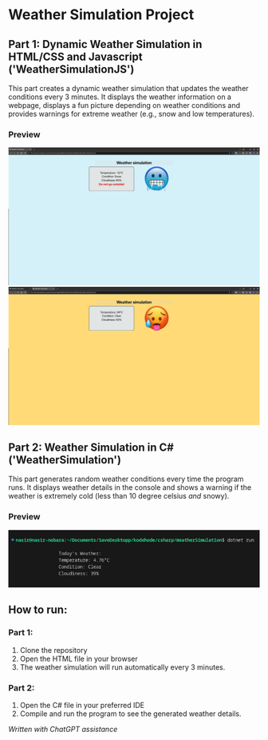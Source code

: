 # Weather Simulation Project

## Part 1: Dynamic Weather Simulation in HTML/CSS and Javascript ('WeatherSimulationJS')
This part creates a dynamic weather simulation that updates the weather conditions every 3 minutes. It displays the weather information on a webpage, displays a fun picture depending on weather conditions and provides warnings for extreme weather (e.g., snow and low temperatures).

### Preview

[![Thumbnail 1](exampleimg1.jpg)](exampleimg1.jpg) 
[![Thumbnail 1](exampleimg2.jpg)](exampleimg2.jpg) 


## Part 2: Weather Simulation in C# ('WeatherSimulation')
This part generates random weather conditions every time the program runs. It displays weather details in the console and shows a warning if the weather is extremely cold (less than 10 degree celsius *and* snowy).

### Preview
[![Thumbnail 3](exampleimg3.jpg)](exampleimg3.jpg) 


## How to run:

### Part 1:
1. Clone the repository
2. Open the HTML file in your browser
3. The weather simulation will run automatically every 3 minutes.

### Part 2:
1. Open the C# file in your preferred IDE
2. Compile and run the program to see the generated weather details.


*Written with ChatGPT assistance*
